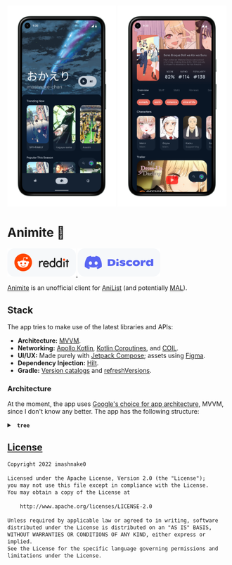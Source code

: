 <p float="left">
  <img src="resources/Home_Pixel_5.png" width="49%" />
  <img src="resources/Media_Page_Pixel_5.png" width="49%" />
</p>

# Animite 🚧
<a href="https://www.reddit.com/r/Animite/">
    <picture>
        <source media="(prefers-color-scheme: dark)" srcset="resources/reddit-assistive-chip-dark.svg">
        <img alt="Reddit chip." src="resources/reddit-assistive-chip-light.svg">
    </picture>
</a>
<a href="https://discord.gg/G8wF7pjpya">
    <picture>
        <source media="(prefers-color-scheme: dark)" srcset="resources/discord-assistive-chip-dark.svg">
        <img alt="Discord chip." src="resources/discord-assistive-chip-light.svg">
    </picture>
</a>

[Animite](https://github.com/users/imashnake0/projects/1) is an unofficial client for [AniList](https://anilist.co/) (and potentially [MAL](https://myanimelist.net/)).

## Stack
The app tries to make use of the latest libraries and APIs:
- **Architecture:** [MVVM](https://developer.android.com/topic/architecture).
- **Networking:** [Apollo Kotlin](https://github.com/apollographql/apollo-kotlin), [Kotlin Coroutines](https://github.com/Kotlin/kotlinx.coroutines), and [COIL](https://coil-kt.github.io/coil/).
- **UI/UX:** Made purely with [Jetpack Compose](https://developer.android.com/jetpack/compose); assets using [Figma](https://www.figma.com/).
- **Dependency Injection:** [Hilt](https://developer.android.com/training/dependency-injection/hilt-android).
- **Gradle:** [Version catalogs](https://docs.gradle.org/current/userguide/platforms.html) and [refreshVersions](https://github.com/jmfayard/refreshVersions).

### Architecture
At the moment, the app uses [Google's choice for app architecture](https://developer.android.com/topic/architecture), MVVM, since I don't know any better. The app has the following structure:
<details>
    <summary> 
        <b> <code> tree </code> </b> 
    </summary>
    <p>
        <pre>
            <code>
                animite
                ├── AnimiteApplication.kt
                ├── data
                │   ├── repos
                │   │   ├── MediaListRepository.kt
                │   │   ├── MediaRepository.kt
                │   │   └── SearchRepository.kt
                │   └── sauce
                │       ├── apis
                │       │   ├── apollo
                │       │   │   ├── Apollo.kt
                │       │   │   ├── ApolloMediaApi.kt
                │       │   │   ├── ApolloMediaListApi.kt
                │       │   │   └── ApolloSearchApi.kt
                │       │   ├── MediaApi.kt
                │       │   ├── MediaListApi.kt
                │       │   └── SearchApi.kt
                │       ├── MediaListNetworkSource.kt
                │       ├── MediaNetworkSource.kt
                │       └── SearchNetworkSource.kt
                ├── dev
                │   ├── extensions
                │   └── internal
                │       ├── Constants.kt
                │       └── Path.kt
                ├── di
                │   └── NetworkModule.kt
                └── ui
                    ├── MainActivity.kt
                    ├── elements
                    │   ├── home
                    │   │   ├── Home.kt
                    │   │   ├── MediaSmall.kt
                    │   │   ├── MediaSmallRow.kt
                    │   │   └── SearchBar.kt
                    │   ├── profile
                    │   │   └── Profile.kt
                    │   └── rslash
                    │       └── RSlash.kt
                    ├── state
                    │   ├── HomeUiState.kt
                    │   ├── HomeViewModel.kt
                    │   ├── SearchUiState.kt
                    │   └── SearchViewModel.kt
                    └── theme
                        ├── Color.kt
                        ├── Shape.kt
                        ├── Theme.kt
                        └── Type.kt
            </code>
        </pre>
    </p>
</details>

## [License](https://github.com/imashnake0/Animite/blob/15eaac4a80c1e6eef3a4d6c861cab05670fb174b/LICENSE.txt)
```
Copyright 2022 imashnake0

Licensed under the Apache License, Version 2.0 (the "License");
you may not use this file except in compliance with the License.
You may obtain a copy of the License at

    http://www.apache.org/licenses/LICENSE-2.0

Unless required by applicable law or agreed to in writing, software
distributed under the License is distributed on an "AS IS" BASIS,
WITHOUT WARRANTIES OR CONDITIONS OF ANY KIND, either express or implied.
See the License for the specific language governing permissions and
limitations under the License.
```
